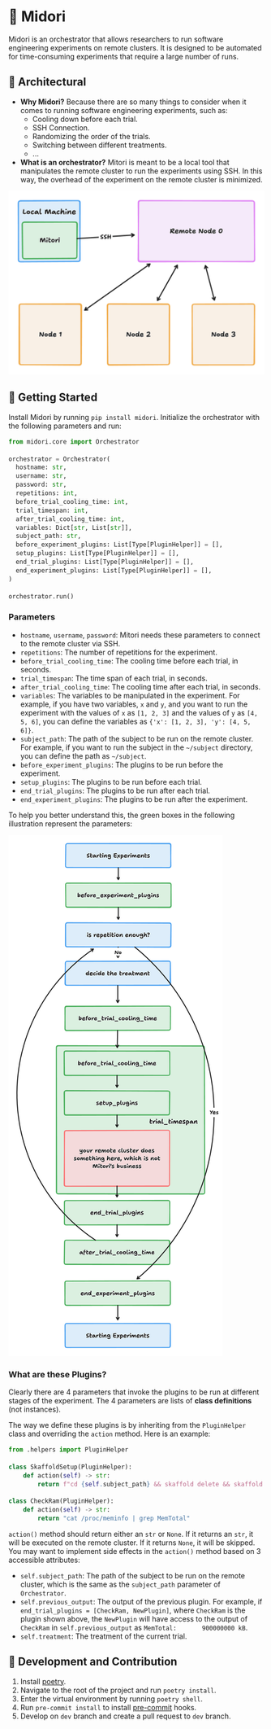 # 🍃 Midori

Midori is an orchestrator that allows researchers to run software engineering experiments on remote clusters. It is designed to be automated for time-consuming experiments that require a large number of runs.

## 🧱 Architectural

- **Why Midori?** Because there are so many things to consider when it comes to running software engineering experiments, such as:
  - Cooling down before each trial.
  - SSH Connection.
  - Randomizing the order of the trials.
  - Switching between different treatments.
  - ...
- **What is an orchestrator?** Mitori is meant to be a local tool that manipulates the remote cluster to run the experiments using SSH. In this way, the overhead of the experiment on the remote cluster is minimized.

![Midori as an orchestrator](./illustrations/communication.png)

## 🚀 Getting Started

Install Midori by running `pip install midori`. Initialize the orchestrator with the following parameters and run:

```python
from midori.core import Orchestrator

orchestrator = Orchestrator(
  hostname: str,
  username: str,
  password: str,
  repetitions: int,
  before_trial_cooling_time: int,
  trial_timespan: int,
  after_trial_cooling_time: int,
  variables: Dict[str, List[str]],
  subject_path: str,
  before_experiment_plugins: List[Type[PluginHelper]] = [],
  setup_plugins: List[Type[PluginHelper]] = [],
  end_trial_plugins: List[Type[PluginHelper]] = [],
  end_experiment_plugins: List[Type[PluginHelper]] = [],
)

orchestrator.run()
```

### Parameters

- `hostname`, `username`, `password`: Mitori needs these parameters to connect to the remote cluster via SSH.
- `repetitions`: The number of repetitions for the experiment.
- `before_trial_cooling_time`: The cooling time before each trial, in seconds.
- `trial_timespan`: The time span of each trial, in seconds.
- `after_trial_cooling_time`: The cooling time after each trial, in seconds.
- `variables`: The variables to be manipulated in the experiment. For example, if you have two variables, `x` and `y`, and you want to run the experiment with the values of `x` as `[1, 2, 3]` and the values of `y` as `[4, 5, 6]`, you can define the variables as `{'x': [1, 2, 3], 'y': [4, 5, 6]}`.
- `subject_path`: The path of the subject to be run on the remote cluster. For example, if you want to run the subject in the `~/subject` directory, you can define the path as `~/subject`.
- `before_experiment_plugins`: The plugins to be run before the experiment.
- `setup_plugins`: The plugins to be run before each trial.
- `end_trial_plugins`: The plugins to be run after each trial.
- `end_experiment_plugins`: The plugins to be run after the experiment.

To help you better understand this, the green boxes in the following illustration represent the parameters:

![Parameters](./illustrations/flowchart.png)

### What are these Plugins?

Clearly there are 4 parameters that invoke the plugins to be run at different stages of the experiment. The 4 parameters are lists of **class definitions** (not instances).

The way we define these plugins is by inheriting from the `PluginHelper` class and overriding the `action` method. Here is an example:

```python
from .helpers import PluginHelper

class SkaffoldSetup(PluginHelper):
    def action(self) -> str:
        return f"cd {self.subject_path} && skaffold delete && skaffold run"

class CheckRam(PluginHelper):
    def action(self) -> str:
        return "cat /proc/meminfo | grep MemTotal"
```

`action()` method should return either an `str` or `None`. If it returns an `str`, it will be executed on the remote cluster. If it returns `None`, it will be skipped. You may want to implement side effects in the `action()` method based on 3 accessible attributes:

- `self.subject_path`: The path of the subject to be run on the remote cluster, which is the same as the `subject_path` parameter of `Orchestrator`.
- `self.previous_output`: The output of the previous plugin. For example, if `end_trial_plugins = [CheckRam, NewPlugin]`, where `CheckRam` is the plugin shown above, the `NewPlugin` will have access to the output of `CheckRam` in `self.previous_output` as `MemTotal:       900000000 kB`.
- `self.treatment`: The treatment of the current trial.

## 🚧 Development and Contribution

1. Install [poetry](https://python-poetry.org/docs/#installation).
2. Navigate to the root of the project and run `poetry install`.
3. Enter the virtual environment by running `poetry shell`.
4. Run `pre-commit install` to install [pre-commit](https://pre-commit.com/) hooks.
5. Develop on `dev` branch and create a pull request to `dev` branch.

```

```
